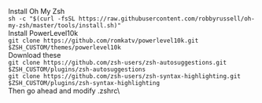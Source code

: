 Install Oh My Zsh\
`sh -c "$(curl -fsSL https://raw.githubusercontent.com/robbyrussell/oh-my-zsh/master/tools/install.sh)" `\
Install PowerLevel10k\
`git clone https://github.com/romkatv/powerlevel10k.git $ZSH_CUSTOM/themes/powerlevel10k`\
Download these\
`git clone https://github.com/zsh-users/zsh-autosuggestions.git $ZSH_CUSTOM/plugins/zsh-autosuggestions`\
`git clone https://github.com/zsh-users/zsh-syntax-highlighting.git $ZSH_CUSTOM/plugins/zsh-syntax-highlighting`\
Then go ahead and modify .zshrc\
